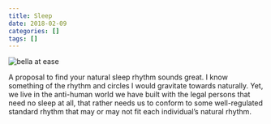 ```yaml
---
title: Sleep
date: 2018-02-09
categories: []
tags: []
---
```


![bella at ease](/images/bella-at-ease.png)

A proposal to find your natural sleep rhythm sounds great. I know something of the rhythm and circles I would gravitate towards naturally. Yet, we live in the anti-human world we have built with the legal persons that need no sleep at all, that rather needs us to conform to some well-regulated standard rhythm that may or may not fit each individual’s natural rhythm.
